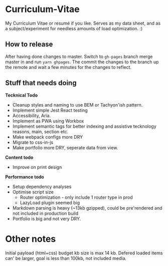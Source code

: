 Curriculum-Vitae
================

My Curriculum Vitae or resumé if you like.
Serves as my data sheet, and as a subject/experiment for needless amounts of load optimization. :)

## How to release
After having done changes to master.
Switch to `gh-pages` branch merge master in and run `yarn ghpages`.
The commit the changes to the branch up the remote and wait a few minutes for the changes to reflect.

## Stuff that needs doing

**Tecknical Todo**
* Cleanup styles and naming to use BEM or Tachyon'ish pattern.
* Implement simple Jest React testing
* Accessibility, Aria.
* Implement as PWA using Workbox
* Implement semantic tags for better indexing and assistive tecknology reasons, main, section etc.
* Make webpack configs more DRY
* Migrate to css-in-js
* Make portfolio more DRY, seperate data from view.

**Content todo**
* Improve on print design

**Performance todo**
* Setup dependency analyses 
* Optimise script size
  * Router optimization - only include 1 router type in prod
  * LazyLoad plugin seemed big
* Markdown parsing is heavy (~13kb gzipped), could be pre'rendered and not included in production build
* Portfolio is big and not very DRY.

# Other notes
Initial payload (html+css) budget kb size is max 14 kb.
Defered loaded items can' be larger, goal is less than 100kb, not included media.
